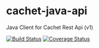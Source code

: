 # cachet-java-api
Java Client for Cachet Rest Api (v1)

[![Build Status](https://travis-ci.org/Marczeeee/cachet-java-api.svg?branch=master)](https://travis-ci.org/Marczeeee/cachet-java-api)
[![Coverage Status](https://coveralls.io/repos/github/Marczeeee/cachet-java-api/badge.svg?branch=master)](https://coveralls.io/github/Marczeeee/cachet-java-api?branch=master)